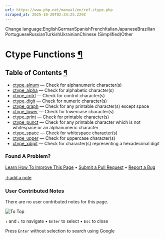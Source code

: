 ```yaml
---
url: https://www.php.net/manual/en/ref.ctype.php
scraped_at: 2025-10-20T02:34:25.229Z
---
```


Change language:EnglishGermanSpanishFrenchItalianJapaneseBrazilian PortugueseRussianTurkishUkrainianChinese (Simplified)Other

# Ctype Functions [¶](https://www.php.net/manual/en/ref.ctype.php\#ref.ctype)

## Table of Contents [¶](https://www.php.net/manual/en/ref.ctype.php\#ref.ctype)

- [ctype\_alnum](https://www.php.net/manual/en/function.ctype-alnum.php) — Check for alphanumeric character(s)
- [ctype\_alpha](https://www.php.net/manual/en/function.ctype-alpha.php) — Check for alphabetic character(s)
- [ctype\_cntrl](https://www.php.net/manual/en/function.ctype-cntrl.php) — Check for control character(s)
- [ctype\_digit](https://www.php.net/manual/en/function.ctype-digit.php) — Check for numeric character(s)
- [ctype\_graph](https://www.php.net/manual/en/function.ctype-graph.php) — Check for any printable character(s) except space
- [ctype\_lower](https://www.php.net/manual/en/function.ctype-lower.php) — Check for lowercase character(s)
- [ctype\_print](https://www.php.net/manual/en/function.ctype-print.php) — Check for printable character(s)
- [ctype\_punct](https://www.php.net/manual/en/function.ctype-punct.php) — Check for any printable character which is not whitespace or an
alphanumeric character
- [ctype\_space](https://www.php.net/manual/en/function.ctype-space.php) — Check for whitespace character(s)
- [ctype\_upper](https://www.php.net/manual/en/function.ctype-upper.php) — Check for uppercase character(s)
- [ctype\_xdigit](https://www.php.net/manual/en/function.ctype-xdigit.php) — Check for character(s) representing a hexadecimal digit

### Found A Problem?

[Learn How To Improve This Page](https://github.com/php/doc-base/blob/master/README.md "This will take you to our contribution guidelines on GitHub")
•
[Submit a Pull Request](https://github.com/php/doc-en/blob/master/reference/ctype/reference.xml)
•
[Report a Bug](https://github.com/php/doc-en/issues/new?body=From%20manual%20page:%20https:%2F%2Fphp.net%2Fref.ctype%0A%0A---)

[＋add a note](https://www.php.net/manual/add-note.php?sect=ref.ctype&repo=en&redirect=https://www.php.net/manual/en/ref.ctype.php)

### User Contributed Notes

There are no user contributed notes for this page.

![To Top](https://www.php.net/images/to-top@2x.png)

`↑` and `↓` to navigate •
`Enter` to select •
`Esc` to close


Press `Enter` without
selection to search using Google